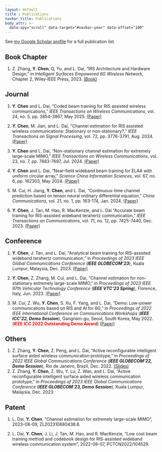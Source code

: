 ```yaml
---
layout: default
title : Publications
navbar_title: Publications
body_attr: >-
  data-spy="scroll" data-target="#navbar-year" data-offset="100"
---
```


<!-- {% assign pubs_by_year = site.publications | sort: "date" | reverse | group_by_exp: "item", "item.date | date: '%Y'" %}

<div class="row">
    <div class="col-12 col-lg-10">
        {% for year in pubs_by_year %}
        {% assign num_papers = year.items | size %}
        <h2 class="pt-4" id="year-{{ year.name }}">{{ year.name }}</h2>
        <div class="my-0 p-0 bg-white shadow-sm rounded-sm">
            {% for item in year.items %}
                {% include widgets/publication_item.html item=item hide_bottom_border=forloop.last first=forloop.first last=forloop.last %}
            {% endfor %}
        </div>
        {% endfor %}
    </div>

    <div class="col-2 d-none d-lg-block">
        <div id="navbar-year" class="nav nav-pills flex-column sticky-top" style="top: 80px">
            {% for year in pubs_by_year %}
            <a class="nav-link d-block" href="#year-{{ year.name }}">{{ year.name }}</a>
            {% endfor %}
        </div>
    </div>

</div> -->


See <a href="https://scholar.google.com/citations?user=b7rFzfgAAAAJ&hl=en">my Google Scholar profile</a> for a full publication list.

## Book Chapter

1. Z. Zhang, **Y. Chen**, Q, Yu, and L. Dai, “IRS Architecture and Hardware Design,” in *Intelligent Surfaces Empowered 6G Wireless Network*, Chapter 2, Wiley-IEEE Press, 2023. [(Book)](https://www.wiley.com/en-ie/Intelligent+Surfaces+Empowered+6G+Wireless+Network-p-9781119913092)

## Journal

1. **Y. Chen** and L. Dai, “Coded beam training for RIS assisted wireless communications,” *IEEE Transactions on Wireless Communications*, vol. 24, no. 5, pp. 3854-3867, May 2025. [(Paper)](https://yuhaochen-homepage.github.io/assets/files/Coded_Beam_Training_for_RIS-Assisted_Wireless_Communications.pdf)

2. **Y. Chen**, M. Jian, and L. Dai, “Channel estimation for RIS assisted wireless communications: Stationary or non-stationary?,” *IEEE Transactions on Signal Processing*, vol. 72, pp. 3776-3791, Aug. 2024. [(Paper)](https://yuhaochen-homepage.github.io/assets/files/Channel_Estimation_for_RIS_Assisted_Wireless_Communications_Stationary_or_Non-Stationary.pdf) 

3. **Y. Chen** and L. Dai, “Non-stationary channel estimation for extremely large-scale MIMO,” *IEEE Transactions on Wireless Communications*, vol. 23, no. 7, pp. 7683-7697, Jul. 2024. [(Paper)](https://yuhaochen-homepage.github.io/assets/files/Non-Stationary_Channel_Estimation_for_Extremely_Large-Scale_MIMO.pdf)

4. **Y. Chen** and L. Dai, “Near-field wideband beam training for ELAA with uniform circular array,” *Science China Information Sciences*, vol. 67, no. 6, pp. 162303, May 2024. [(Paper)](https://yuhaochen-homepage.github.io/assets/files/Near-field_wideband_beam_training_for_ELAA_with_uniform_circular_array.pdf)

5. M. Cui, H. Jiang, **Y. Chen**, and L. Dai, “Continuous-time channel prediction based on tensor neural ordinary differential equation,” *China Communications*, vol. 21, no. 1, pp. 163-174, Jan. 2024. [(Paper)](https://yuhaochen-homepage.github.io/assets/files/Continuous-time_channel_prediction_based_on_tensor_neural_ordinary_differential_equation.pdf) 

6. **Y. Chen**, J. Tan, M. Hao, R. MacKenzie, and L. Dai “Accurate beam training for RIS-assisted wideband terahertz communication,” *IEEE Transactions on Communications*, vol. 71, no. 12, pp. 7425-7440, Dec. 2023. [(Paper)](https://yuhaochen-homepage.github.io/assets/files/Accurate_Beam_Training_for_RIS-Assisted_Wideband_Terahertz_Communication.pdf) 

## Conference

1. **Y. Chen**, J. Tan, and L. Dai, “Analytical beam training for RIS-assisted wideband terahertz communication,” in *Proceedings of 2023 IEEE Global Communications Conference* (<b><i>IEEE GLOBECOM’23</i></b>), Kuala Lumpur, Malaysia, Dec. 2023. [(Paper)](https://yuhaochen-homepage.github.io/assets/files/Analytical_Beam_Training_for_RIS-Assisted_Wideband_Terahertz_Communication.pdf)

1. **Y. Chen**, Z. Zhang, M. Cui, and L. Dai, “Channel estimation for non-stationary extremely large-scale MIMO,” in *Proceedings of 2023 IEEE 97th Vehicular Technology Conference* (<b><i>IEEE VTC’23 Spring</i></b>), Florence, Italy, Jun. 2023. [(Paper)](https://yuhaochen-homepage.github.io/assets/files/Channel_Estimation_for_Non-Stationary_Extremely_Large-Scale_MIMO.pdf)

1. M. Cui, Z. Wu, **Y. Chen**, S. Xu, F. Yang, and L. Dai, “Demo: Low-power communications based on RIS and AI for 6G,” in *Proceedings of 2022 IEEE International Conference on Communications Workshops* (<b><i>IEEE ICC’22, Demo Session</i></b>), Gangnam-gu, Seoul, South Korea, May 2022. (<font color=red><b>IEEE ICC 2022 Outstanding Demo Award</b></font>) [(Paper)](https://yuhaochen-homepage.github.io/assets/files/Demo_Low-power_Communications_Based_on_RIS_and_AI_for_6G.pdf)

## Others

1. Z. Zhang, **Y. Chen**, Z. Peng, and L. Dai, “Active reconfigurable intelligent surface aided wireless communication prototype,” in *Proceedings of 2022 IEEE Global Communications Conference* (<b><i>IEEE GLOBECOM’22, Demo Session</i></b>), Rio de Janeiro, Brazil, Dec. 2022. [(Slides)](https://yuhaochen-homepage.github.io/assets/files/Active_reconfigurable_intelligent_surface_aided_wireless_communication_prototype.pdf)
2. Z. Zhang, **Y. Chen**, Z. Wu, Y. Lu, Z. Wan, and L. Dai, “Active reconfigurable intelligent surface aided wireless communication prototype,” in *Proceedings of 2023 IEEE Global Communications Conference* (<b><i>IEEE GLOBECOM’23, Demo Session</i></b>), Kuala Lumpur, Malaysia, Dec. 2023.

## Patent

1. L. Dai, **Y. Chen**, “Channel estimation for extremely large-scale MIMO”, 2023-08-09, ZL202310680438.8.

1. L. Dai, **Y. Chen**, J. Li, J. Tan, M. Hao, and R. MacKenzie, “Low cost beam training method and codebook design for RIS-assisted wideband wireless communication system”, 2022-08-07, PCTCN2022/104529.